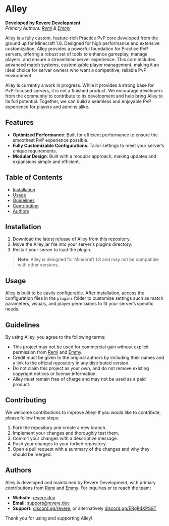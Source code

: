 # Alley

**Developed by [Revere Development](https://www.revere.dev)**  
*Primary Authors: [Remi](https://github.com/hmRemi) & [Emmy](https://github.com/hmEmmy)*

Alley is a fully custom, feature-rich Practice PvP core developed from the ground up for Minecraft 1.8. Designed for high performance and extensive customization, Alley provides a powerful foundation for Practice PvP servers, offering a robust set of tools to enhance gameplay, manage players, and ensure a streamlined server experience. This core includes advanced match systems, customizable player management, making it an ideal choice for server owners who want a competitive, reliable PvP environment.

Alley is currently a work in progress. While it provides a strong base for PvP-focused servers, it is not a finished product. We encourage developers from the community to contribute to its development and help bring Alley to its full potential. Together, we can build a seamless and enjoyable PvP experience for players and admins alike.

## Features

- **Optimized Performance**: Built for efficient performance to ensure the smoothest PvP experience possible.
- **Fully Customizable Configurations**: Tailor settings to meet your server’s unique requirements.
- **Modular Design**: Built with a modular approach, making updates and expansions simple and efficient.

## Table of Contents

- [Installation](#installation)
- [Usage](#usage)
- [Guidelines](#guidelines)
- [Contributing](#contributing)
- [Authors](#authors)

## Installation

1. Download the latest release of Alley from this repository.
2. Move the Alley.jar file into your server’s plugins directory.
3. Restart your server to load the plugin.

> **Note**: Alley is designed for Minecraft 1.8 and may not be compatible with other versions.

## Usage

Alley is built to be easily configurable. After installation, access the configuration files in the `plugins` folder to customize settings such as match parameters, visuals, and player permissions to fit your server’s specific needs.

## Guidelines

By using Alley, you agree to the following terms:

- This project may not be used for commercial gain without explicit permission from [Remi](https://github.com/hmRemi) and [Emmy](https://github.com/hmEmmy).
- Credit must be given to the original authors by including their names and a link to the official repository in any distributed version.
- Do not claim this project as your own, and do not remove existing copyright notices or license information.
- Alley must remain free of charge and may not be used as a paid product.

## Contributing

We welcome contributions to improve Alley! If you would like to contribute, please follow these steps:

1. Fork the repository and create a new branch.
2. Implement your changes and thoroughly test them.
3. Commit your changes with a descriptive message.
4. Push your changes to your forked repository.
5. Open a pull request with a summary of the changes and why they should be merged.

## Authors

Alley is developed and maintained by Revere Development, with primary contributions from [Remi](https://github.com/hmRemi) and [Emmy](https://github.com/hmEmmy). For inquiries or to reach the team:

- **Website**: [revere.dev](https://www.revere.dev)
- **Email**: [support@revere.dev](mailto:support@revere.dev)
- **Support:** [discord.gg/revere](https://discord.gg/revere), or alternatively [discord.gg/ERgRdXPS9T](https://discord.gg/ERgRdXPS9T)

Thank you for using and supporting Alley!
